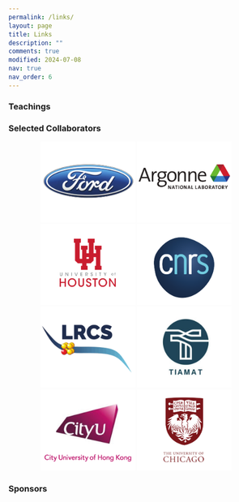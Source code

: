 ```yaml
---
permalink: /links/
layout: page
title: Links
description: ""
comments: true
modified: 2024-07-08
nav: true
nav_order: 6
---
```

<div class="bigspacer"></div>

<div class="bigspacer"></div>

### Teachings
<div class="bigspacer"></div>


<div class="bigspacer"></div>

### Selected Collaborators
<div class="bigspacer"></div>

<div align="center">
    <a href="https://corporate.ford.com/articles/research-and-innovation.html" target="_blank"><img src="/assets/img/Ford.pdf" height=160></a>
    <a href="https://www.anl.gov" target="_blank"><img src="/assets/img/Argonne.pdf" height=160></a>
    <a href="https://www.uh.edu" target="_blank"><img src="/assets/img/UH.pdf" height=160></a>
    <a href="https://www.cnrs.fr/en" target="_blank"><img src="/assets/img/CNRS.pdf" height=160></a>
    <a href="https://www.lrcs.u-picardie.fr/en/" target="_blank"><img src="/assets/img/LRCS.pdf" height=160></a>
    <a href="https://www.tiamat-energy.com" target="_blank"><img src="/assets/img/TIAMAT.pdf" height=160></a>
    <a href="https://www.cityu.edu.hk" target="_blank"><img src="/assets/img/CityU.pdf" height=160></a>
    <a href="https://www.uchicago.edu/en" target="_blank"><img src="/assets/img/UChicago.pdf" height=160></a>
</div>

<div class="bigspacer"></div>





### Sponsors
<div class="bigspacer"></div>

<div class="bigspacer"></div>
